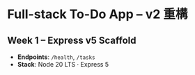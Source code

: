 # Full-stack To-Do App – v2 重構
## Week 1 – Express v5 Scaffold
- **Endpoints**: `/health`, `/tasks`
- **Stack**: Node 20 LTS · Express 5
